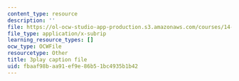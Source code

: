 ```yaml
---
content_type: resource
description: ''
file: https://ol-ocw-studio-app-production.s3.amazonaws.com/courses/14-01sc-principles-of-microeconomics-fall-2011/fbaaf98baa91ef9e86b51bc4935b1b42_oju-1Ogh1ks.srt
file_type: application/x-subrip
learning_resource_types: []
ocw_type: OCWFile
resourcetype: Other
title: 3play caption file
uid: fbaaf98b-aa91-ef9e-86b5-1bc4935b1b42
---
```


